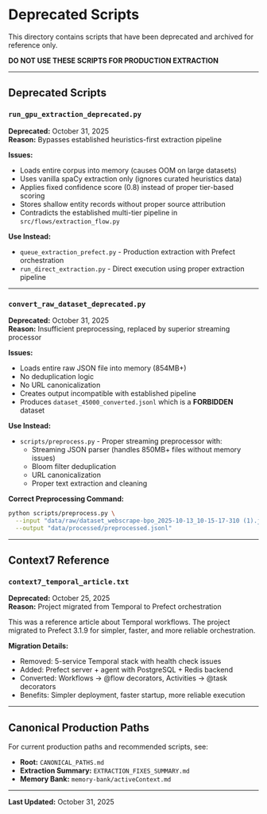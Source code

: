 # Deprecated Scripts

This directory contains scripts that have been deprecated and archived for reference only.

**DO NOT USE THESE SCRIPTS FOR PRODUCTION EXTRACTION**

---

## Deprecated Scripts

### `run_gpu_extraction_deprecated.py`
**Deprecated:** October 31, 2025  
**Reason:** Bypasses established heuristics-first extraction pipeline

**Issues:**
- Loads entire corpus into memory (causes OOM on large datasets)
- Uses vanilla spaCy extraction only (ignores curated heuristics data)
- Applies fixed confidence score (0.8) instead of proper tier-based scoring
- Stores shallow entity records without proper source attribution
- Contradicts the established multi-tier pipeline in `src/flows/extraction_flow.py`

**Use Instead:**
- `queue_extraction_prefect.py` - Production extraction with Prefect orchestration
- `run_direct_extraction.py` - Direct execution using proper extraction pipeline

---

### `convert_raw_dataset_deprecated.py`
**Deprecated:** October 31, 2025  
**Reason:** Insufficient preprocessing, replaced by superior streaming processor

**Issues:**
- Loads entire raw JSON file into memory (854MB+)
- No deduplication logic
- No URL canonicalization
- Creates output incompatible with established pipeline
- Produces `dataset_45000_converted.jsonl` which is a **FORBIDDEN** dataset

**Use Instead:**
- `scripts/preprocess.py` - Proper streaming preprocessor with:
  - Streaming JSON parser (handles 850MB+ files without memory issues)
  - Bloom filter deduplication
  - URL canonicalization
  - Proper text extraction and cleaning

**Correct Preprocessing Command:**
```bash
python scripts/preprocess.py \
  --input "data/raw/dataset_webscrape-bpo_2025-10-13_10-15-17-310 (1).json" \
  --output "data/processed/preprocessed.jsonl"
```

---

## Context7 Reference

### `context7_temporal_article.txt`
**Deprecated:** October 25, 2025  
**Reason:** Project migrated from Temporal to Prefect orchestration

This was a reference article about Temporal workflows. The project migrated to Prefect 3.1.9 for simpler, faster, and more reliable orchestration.

**Migration Details:**
- Removed: 5-service Temporal stack with health check issues
- Added: Prefect server + agent with PostgreSQL + Redis backend
- Converted: Workflows → @flow decorators, Activities → @task decorators
- Benefits: Simpler deployment, faster startup, more reliable execution

---

## Canonical Production Paths

For current production paths and recommended scripts, see:
- **Root:** `CANONICAL_PATHS.md`
- **Extraction Summary:** `EXTRACTION_FIXES_SUMMARY.md`
- **Memory Bank:** `memory-bank/activeContext.md`

---

**Last Updated:** October 31, 2025

